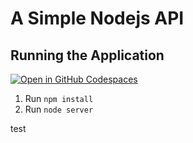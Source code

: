 # A Simple Nodejs API

## Running the Application

[![Open in GitHub Codespaces](https://github.com/codespaces/badge.svg)](https://codespaces.new/jrandym/github-codespaces-LL)

1. Run `npm install`
2. Run `node server`

test
